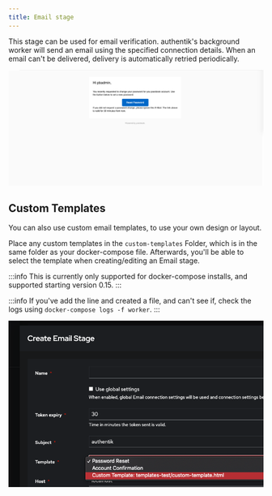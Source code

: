 ```yaml
---
title: Email stage
---
```


This stage can be used for email verification. authentik's background worker will send an email using the specified connection details. When an email can't be delivered, delivery is automatically retried periodically.

![](email-recovery.png)

## Custom Templates

You can also use custom email templates, to use your own design or layout.

Place any custom templates in the `custom-templates` Folder, which is in the same folder as your docker-compose file. Afterwards, you'll be able to select the template when creating/editing an Email stage.

:::info
This is currently only supported for docker-compose installs, and supported starting version 0.15.
:::

:::info
If you've add the line and created a file, and can't see if, check the logs using `docker-compose logs -f worker`.
:::

![](custom-template.png)
